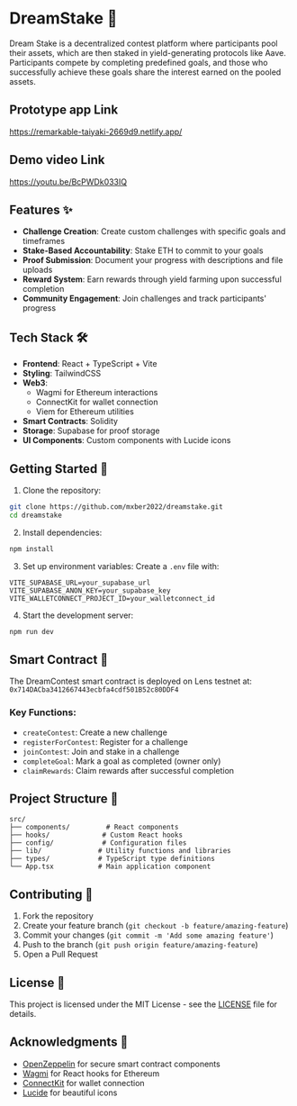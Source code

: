 # DreamStake 🌟

Dream Stake is a decentralized contest platform where participants pool their assets, which are then staked in yield-generating protocols like Aave. Participants compete by completing predefined goals, and those who successfully achieve these goals share the interest earned on the pooled assets.

## Prototype app Link

https://remarkable-taiyaki-2669d9.netlify.app/

## Demo video Link

https://youtu.be/BcPWDk033IQ

## Features ✨

- **Challenge Creation**: Create custom challenges with specific goals and timeframes
- **Stake-Based Accountability**: Stake ETH to commit to your goals
- **Proof Submission**: Document your progress with descriptions and file uploads
- **Reward System**: Earn rewards through yield farming upon successful completion
- **Community Engagement**: Join challenges and track participants' progress

## Tech Stack 🛠️

- **Frontend**: React + TypeScript + Vite
- **Styling**: TailwindCSS
- **Web3**:
  - Wagmi for Ethereum interactions
  - ConnectKit for wallet connection
  - Viem for Ethereum utilities
- **Smart Contracts**: Solidity
- **Storage**: Supabase for proof storage
- **UI Components**: Custom components with Lucide icons

## Getting Started 🚀

1. Clone the repository:

```bash
git clone https://github.com/mxber2022/dreamstake.git
cd dreamstake
```

2. Install dependencies:

```bash
npm install
```

3. Set up environment variables:
   Create a `.env` file with:

```env
VITE_SUPABASE_URL=your_supabase_url
VITE_SUPABASE_ANON_KEY=your_supabase_key
VITE_WALLETCONNECT_PROJECT_ID=your_walletconnect_id
```

4. Start the development server:

```bash
npm run dev
```

## Smart Contract 📄

The DreamContest smart contract is deployed on Lens testnet at:
`0x714DACba3412667443ecbfa4cdf501B52c80DDF4`

### Key Functions:

- `createContest`: Create a new challenge
- `registerForContest`: Register for a challenge
- `joinContest`: Join and stake in a challenge
- `completeGoal`: Mark a goal as completed (owner only)
- `claimRewards`: Claim rewards after successful completion

## Project Structure 📁

```
src/
├── components/         # React components
├── hooks/             # Custom React hooks
├── config/            # Configuration files
├── lib/              # Utility functions and libraries
├── types/            # TypeScript type definitions
└── App.tsx           # Main application component
```

## Contributing 🤝

1. Fork the repository
2. Create your feature branch (`git checkout -b feature/amazing-feature`)
3. Commit your changes (`git commit -m 'Add some amazing feature'`)
4. Push to the branch (`git push origin feature/amazing-feature`)
5. Open a Pull Request

## License 📝

This project is licensed under the MIT License - see the [LICENSE](LICENSE) file for details.

## Acknowledgments 🙏

- [OpenZeppelin](https://openzeppelin.com/) for secure smart contract components
- [Wagmi](https://wagmi.sh/) for React hooks for Ethereum
- [ConnectKit](https://docs.family.co/connectkit) for wallet connection
- [Lucide](https://lucide.dev/) for beautiful icons

